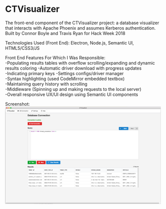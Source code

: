 # CTVisualizer

The front-end component of the CTVisualizer project: a database visualizer that interacts with Apache Phoenix and assumes Kerberos authentication. Built by Connor Boyle and Travis Ryan for Hack Week 2018

Technologies Used (Front End): Electron, Node.js, Semantic UI, HTML5/CSS3/JS

Front End Features For Which I Was Responsible:  
-Populating results tables with overflow scrolling/expanding and dynamic results coloring 
-Automatic driver download with progress updates  
-Indicating primary keys
-Settings configs/driver manager  
-Syntax highlighting (used CodeMirror embedded textbox)  
-Maintaining query history with scrolling  
-Middleware (Spinning up and making requests to the local server)  
-Overall responsive UX/UI design using Semantic UI components  

Screenshot:
![image](https://github.com/CTVisualizer/front-end/blob/master/screenshot.png)

